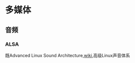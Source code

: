 多媒体
=====

## 音频

### ALSA

既Advanced Linux Sound Architecture,[wiki](https://en.wikipedia.org/wiki/Advanced_Linux_Sound_Architecture),高级Linux声音体系